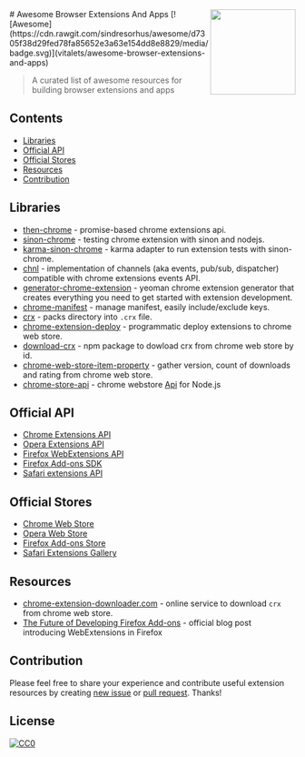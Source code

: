 <img src="https://cloud.githubusercontent.com/assets/1473072/18416597/930a794e-7821-11e6-84d0-c23c23baadcc.png" align="right" width="150">
# Awesome Browser Extensions And Apps
[![Awesome](https://cdn.rawgit.com/sindresorhus/awesome/d7305f38d29fed78fa85652e3a63e154dd8e8829/media/badge.svg)](vitalets/awesome-browser-extensions-and-apps)

> A curated list of awesome resources for building browser extensions and apps

## Contents
* [Libraries](#libraries)
* [Official API](#officialapi)
* [Official Stores](#officialstores)
* [Resources](#resources)
* [Contribution](#contribution)

## Libraries
* [then-chrome](https://github.com/acvetkov/then-chrome) - promise-based chrome extensions api.
* [sinon-chrome](https://github.com/acvetkov/sinon-chrome) - testing chrome extension with sinon and nodejs.
* [karma-sinon-chrome](https://github.com/9joneg/karma-sinon-chrome) - karma adapter to run extension tests with sinon-chrome.
* [chnl](https://github.com/vitalets/chnl) - implementation of channels (aka events, pub/sub, dispatcher) compatible with chrome extensions events API.
* [generator-chrome-extension](https://github.com/yeoman/generator-chrome-extension) - yeoman chrome extension generator that creates everything you need to get started with extension development.
* [chrome-manifest](https://github.com/ragingwind/chrome-manifest) - manage manifest, easily include/exclude keys.
* [crx](https://www.npmjs.com/package/crx) - packs directory into `.crx` file.
* [chrome-extension-deploy](https://github.com/erikdesjardins/chrome-extension-deploy) - programmatic deploy extensions to chrome web store.
* [download-crx](github.com/acvetkov/download-crx) - npm package to dowload crx from chrome web store by id.
* [chrome-web-store-item-property](https://github.com/pandawing/node-chrome-web-store-item-property) - gather version, count of downloads and rating from chrome web store.
* [chrome-store-api](https://github.com/acvetkov/chrome-store-api) - chrome webstore [Api](https://developer.chrome.com/webstore/using_webstore_api) for Node.js

## Official API
* [Chrome Extensions API](https://developer.chrome.com/extensions/api_index)
* [Opera Extensions API](https://dev.opera.com/extensions/apis/)
* [Firefox WebExtensions API](https://developer.mozilla.org/en-US/Add-ons/WebExtensions/API)
* [Firefox Add-ons SDK](https://developer.mozilla.org/en-US/Add-ons/SDK/High-Level_APIs)
* [Safari extensions API](https://developer.apple.com/library/safari/documentation/UserExperience/Reference/SafariExtensionsReference/index.html)

## Official Stores
* [Chrome Web Store](https://chrome.google.com/webstore)
* [Opera Web Store](https://addons.opera.com/en/extensions/)
* [Firefox Add-ons Store](https://addons.mozilla.org)
* [Safari Extensions Gallery](https://safari-extensions.apple.com/)

## Resources
* [chrome-extension-downloader.com](http://chrome-extension-downloader.com/) - online service to download `crx` from chrome web store.
* [The Future of Developing Firefox Add-ons](https://blog.mozilla.org/addons/2015/08/21/the-future-of-developing-firefox-add-ons/) - official blog post introducing WebExtensions in Firefox

## Contribution
Please feel free to share your experience and contribute useful extension resources by creating [new issue](https://github.com/vitalets/awesome-browser-extensions-and-apps/issues/new) or [pull request](https://github.com/vitalets/awesome-browser-extensions-and-apps/compare). Thanks!

## License
[![CC0](http://mirrors.creativecommons.org/presskit/buttons/88x31/svg/cc-zero.svg)](https://creativecommons.org/publicdomain/zero/1.0/)
